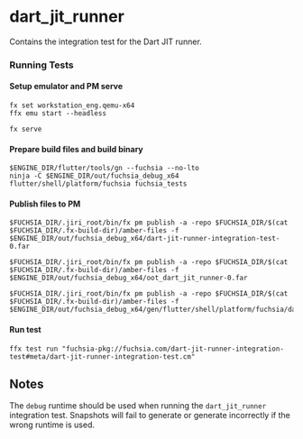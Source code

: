 # dart_jit_runner

Contains the integration test for the Dart JIT runner.

### Running Tests
<!-- TODO(erkln): Replace steps once test runner script is updated to run Dart runner tests -->
#### Setup emulator and PM serve
```
fx set workstation_eng.qemu-x64
ffx emu start --headless

fx serve
```

#### Prepare build files and build binary
```
$ENGINE_DIR/flutter/tools/gn --fuchsia --no-lto
ninja -C $ENGINE_DIR/out/fuchsia_debug_x64 flutter/shell/platform/fuchsia fuchsia_tests
```

#### Publish files to PM
```
$FUCHSIA_DIR/.jiri_root/bin/fx pm publish -a -repo $FUCHSIA_DIR/$(cat $FUCHSIA_DIR/.fx-build-dir)/amber-files -f $ENGINE_DIR/out/fuchsia_debug_x64/dart-jit-runner-integration-test-0.far

$FUCHSIA_DIR/.jiri_root/bin/fx pm publish -a -repo $FUCHSIA_DIR/$(cat $FUCHSIA_DIR/.fx-build-dir)/amber-files -f $ENGINE_DIR/out/fuchsia_debug_x64/oot_dart_jit_runner-0.far

$FUCHSIA_DIR/.jiri_root/bin/fx pm publish -a -repo $FUCHSIA_DIR/$(cat $FUCHSIA_DIR/.fx-build-dir)/amber-files -f $ENGINE_DIR/out/fuchsia_debug_x64/gen/flutter/shell/platform/fuchsia/dart_runner/tests/startup_integration_test/dart_echo_server/dart_jit_echo_server/dart_jit_echo_server.far
```

#### Run test
```
ffx test run "fuchsia-pkg://fuchsia.com/dart-jit-runner-integration-test#meta/dart-jit-runner-integration-test.cm"
```

## Notes
The `debug` runtime should be used when running the `dart_jit_runner` integration test. Snapshots will fail to generate or generate incorrectly if the wrong runtime is used. 

